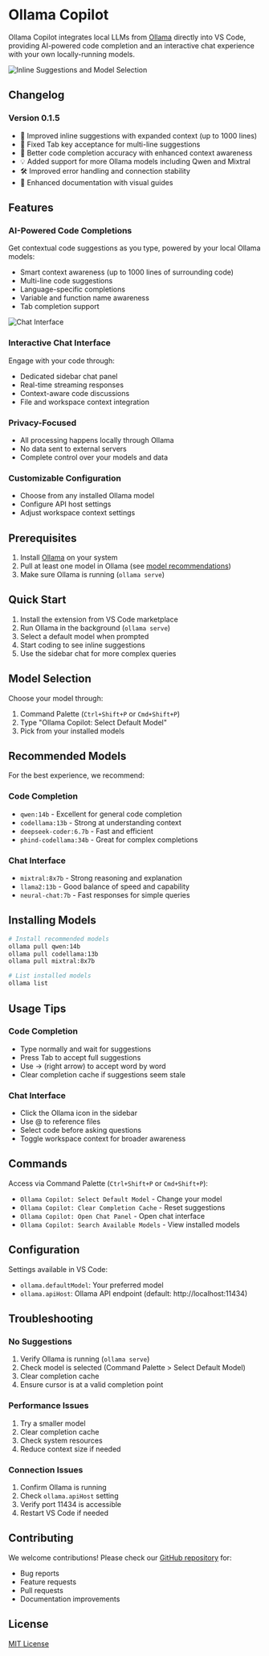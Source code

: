 # Ollama Copilot

Ollama Copilot integrates local LLMs from [Ollama](https://ollama.ai/) directly into VS Code, providing AI-powered code completion and an interactive chat experience with your own locally-running models.

![Inline Suggestions and Model Selection](media/demo/inline-suggestions.gif)

## Changelog

### Version 0.1.5
- 🚀 Improved inline suggestions with expanded context (up to 1000 lines)
- 🔄 Fixed Tab key acceptance for multi-line suggestions
- 🎯 Better code completion accuracy with enhanced context awareness
- 💡 Added support for more Ollama models including Qwen and Mixtral
- 🛠️ Improved error handling and connection stability
- 📝 Enhanced documentation with visual guides

## Features

### AI-Powered Code Completions
Get contextual code suggestions as you type, powered by your local Ollama models:
- Smart context awareness (up to 1000 lines of surrounding code)
- Multi-line code suggestions
- Language-specific completions
- Variable and function name awareness
- Tab completion support

![Chat Interface](media/demo/chat.gif)

### Interactive Chat Interface
Engage with your code through:
- Dedicated sidebar chat panel
- Real-time streaming responses
- Context-aware code discussions
- File and workspace context integration

### Privacy-Focused
- All processing happens locally through Ollama
- No data sent to external servers
- Complete control over your models and data

### Customizable Configuration
- Choose from any installed Ollama model
- Configure API host settings
- Adjust workspace context settings

## Prerequisites

1. Install [Ollama](https://ollama.ai/) on your system
2. Pull at least one model in Ollama (see [model recommendations](#model-recommendations))
3. Make sure Ollama is running (`ollama serve`)

## Quick Start

1. Install the extension from VS Code marketplace
2. Run Ollama in the background (`ollama serve`)
3. Select a default model when prompted
4. Start coding to see inline suggestions
5. Use the sidebar chat for more complex queries

## Model Selection

Choose your model through:
1. Command Palette (`Ctrl+Shift+P` or `Cmd+Shift+P`)
2. Type "Ollama Copilot: Select Default Model"
3. Pick from your installed models

## Recommended Models

For the best experience, we recommend:

### Code Completion
- `qwen:14b` - Excellent for general code completion
- `codellama:13b` - Strong at understanding context
- `deepseek-coder:6.7b` - Fast and efficient
- `phind-codellama:34b` - Great for complex completions

### Chat Interface
- `mixtral:8x7b` - Strong reasoning and explanation
- `llama2:13b` - Good balance of speed and capability
- `neural-chat:7b` - Fast responses for simple queries

## Installing Models

```bash
# Install recommended models
ollama pull qwen:14b
ollama pull codellama:13b
ollama pull mixtral:8x7b

# List installed models
ollama list
```

## Usage Tips

### Code Completion
- Type normally and wait for suggestions
- Press Tab to accept full suggestions
- Use → (right arrow) to accept word by word
- Clear completion cache if suggestions seem stale

### Chat Interface
- Click the Ollama icon in the sidebar
- Use @ to reference files
- Select code before asking questions
- Toggle workspace context for broader awareness

## Commands

Access via Command Palette (`Ctrl+Shift+P` or `Cmd+Shift+P`):

- `Ollama Copilot: Select Default Model` - Change your model
- `Ollama Copilot: Clear Completion Cache` - Reset suggestions
- `Ollama Copilot: Open Chat Panel` - Open chat interface
- `Ollama Copilot: Search Available Models` - View installed models

## Configuration

Settings available in VS Code:

- `ollama.defaultModel`: Your preferred model
- `ollama.apiHost`: Ollama API endpoint (default: http://localhost:11434)

## Troubleshooting

### No Suggestions
1. Verify Ollama is running (`ollama serve`)
2. Check model is selected (Command Palette > Select Default Model)
3. Clear completion cache
4. Ensure cursor is at a valid completion point

### Performance Issues
1. Try a smaller model
2. Clear completion cache
3. Check system resources
4. Reduce context size if needed

### Connection Issues
1. Confirm Ollama is running
2. Check `ollama.apiHost` setting
3. Verify port 11434 is accessible
4. Restart VS Code if needed

## Contributing

We welcome contributions! Please check our [GitHub repository](https://github.com/gnana997/ollama-copilot) for:
- Bug reports
- Feature requests
- Pull requests
- Documentation improvements

## License

[MIT License](LICENSE)
